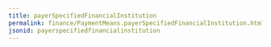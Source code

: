 ```yaml
---
title: payerSpecifiedFinancialInstitution
permalink: finance/PaymentMeans.payerSpecifiedFinancialInstitution.html
jsonid: payerspecifiedfinancialinstitution
---
```


